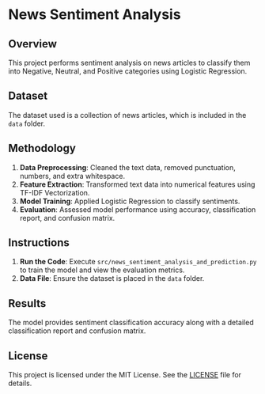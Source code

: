 # News Sentiment Analysis

## Overview
This project performs sentiment analysis on news articles to classify them into Negative, Neutral, and Positive categories using Logistic Regression.

## Dataset
The dataset used is a collection of news articles, which is included in the `data` folder.

## Methodology
1. **Data Preprocessing**: Cleaned the text data, removed punctuation, numbers, and extra whitespace.
2. **Feature Extraction**: Transformed text data into numerical features using TF-IDF Vectorization.
3. **Model Training**: Applied Logistic Regression to classify sentiments.
4. **Evaluation**: Assessed model performance using accuracy, classification report, and confusion matrix.

## Instructions
1. **Run the Code**: Execute `src/news_sentiment_analysis_and_prediction.py` to train the model and view the evaluation metrics.
2. **Data File**: Ensure the dataset is placed in the `data` folder.

## Results
The model provides sentiment classification accuracy along with a detailed classification report and confusion matrix.

## License
This project is licensed under the MIT License. See the [LICENSE](LICENSE) file for details.
